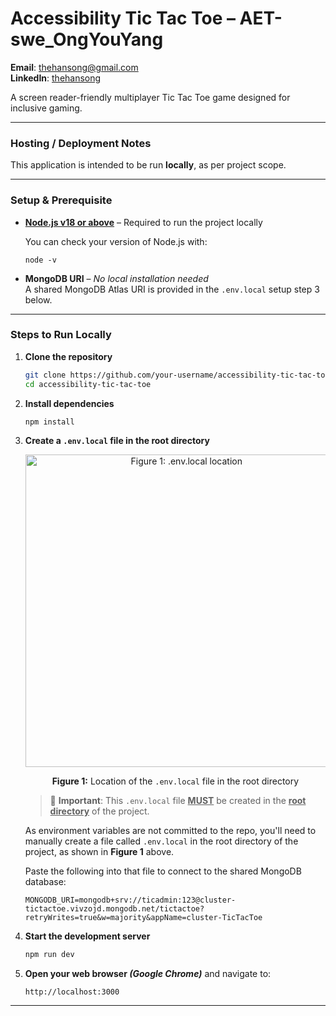 # Accessibility Tic Tac Toe – AET-swe_OngYouYang
**Email**: [thehansong@gmail.com](mailto:thehansong@gmail.com)  
**LinkedIn**: [thehansong](https://www.linkedin.com/in/thehansong/)

A screen reader-friendly multiplayer Tic Tac Toe game designed for inclusive gaming.

---

### Hosting / Deployment Notes

This application is intended to be run **locally**, as per project scope. 

---

### Setup & Prerequisite
- **[Node.js v18 or above](https://nodejs.org/en/download/)** – Required to run the project locally

  You can check your version of Node.js with:
    ```
    node -v
    ```
- **MongoDB URI** – _No local installation needed_  
  A shared MongoDB Atlas URI is provided in the `.env.local` setup step 3 below.

---

### Steps to Run Locally
1. **Clone the repository**

    ```bash
    git clone https://github.com/your-username/accessibility-tic-tac-toe.git
    cd accessibility-tic-tac-toe
    ```

2. **Install dependencies**

    ```bash
    npm install
    ```

3. **Create a `.env.local` file in the root directory**
    <p align="center">
      <img src="https://github.com/user-attachments/assets/1d547449-5b0d-4adf-ac5b-e0eca2757e48" alt="Figure 1: .env.local location" width="500"/>
    </p>
    <p align="center"><strong>Figure 1:</strong> Location of the <code>.env.local</code> file in the root directory</p>
    
    > 📍 **Important**: This `.env.local` file <u><strong>MUST</strong></u> be created in the <u>**root directory**</u> of the project.
    
    As environment variables are not committed to the repo, you'll need to manually create a file called `.env.local` in the root directory of the project, as shown in **Figure 1** above.

    Paste the following into that file to connect to the shared MongoDB database:

    ```env
    MONGODB_URI=mongodb+srv://ticadmin:123@cluster-tictactoe.vivzojd.mongodb.net/tictactoe?retryWrites=true&w=majority&appName=cluster-TicTacToe
    ```

4. **Start the development server**

    ```bash
    npm run dev
    ```

5. **Open your web browser _(Google Chrome)_** and navigate to:

    ```
    http://localhost:3000
    ```

---

